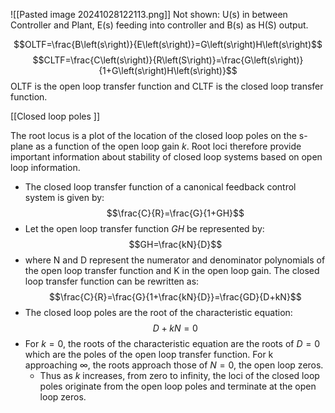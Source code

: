 ![[Pasted image 20241028122113.png]]
Not shown: U(s) in between Controller and Plant, E(s) feeding into controller and B(s) as H(S) output.


$$OLTF=\frac{B\left(s\right)}{E\left(s\right)}=G\left(s\right)H\left(s\right)$$
$$CLTF=\frac{C\left(s\right)}{R\left(S\right)}=\frac{G\left(s\right)}{1+G\left(s\right)H\left(s\right)}$$
OLTF is the open loop transfer function and CLTF is the closed loop transfer function.

[[Closed loop poles ]]

The root locus is a plot of the location of the closed loop poles on the s-plane as a function of the open loop gain $k$. Root loci therefore provide important information about stability of closed loop systems based on open loop information.
- The closed loop transfer function of a canonical feedback control system is given by:
$$\frac{C}{R}=\frac{G}{1+GH}$$
- Let the open loop transfer function $GH$ be represented by:$$GH=\frac{kN}{D}$$
- where N and D represent the numerator and denominator polynomials of the open loop transfer function and K in the open loop gain. The closed loop transfer function can be rewritten as:
$$\frac{C}{R}=\frac{G}{1+\frac{kN}{D}}=\frac{GD}{D+kN}$$
- The closed loop poles are the root of the characteristic equation:
$$D+kN=0$$
- For $k=0$, the roots of the characteristic equation are the roots of $D=0$ which are the poles of the open loop transfer function. For k approaching $\infty$, the roots approach those of $N=0$, the open loop zeros.
	- Thus as $k$ increases, from zero to infinity, the loci of the closed loop poles originate from the open loop poles and terminate at the open loop zeros. 
